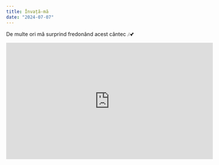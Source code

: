 ```yaml
---
title: Învață-mă
date: "2024-07-07"
---
```


De multe ori mă surprind fredonând acest cântec 🎶💕

<iframe width="560" height="315" src="https://www.youtube.com/embed/gKetIEfJC2Y?si=TGKMCaNRc0YA1LWg" title="YouTube video player" frameborder="0" allow="accelerometer; autoplay; clipboard-write; encrypted-media; gyroscope; picture-in-picture; web-share" referrerpolicy="strict-origin-when-cross-origin" allowfullscreen></iframe>

